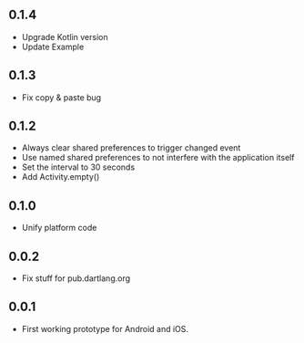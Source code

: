 ## 0.1.4

* Upgrade Kotlin version
* Update Example

## 0.1.3

* Fix copy & paste bug

## 0.1.2

* Always clear shared preferences to trigger changed event
* Use named shared preferences to not interfere with the application itself
* Set the interval to 30 seconds
* Add Activity.empty()

## 0.1.0

* Unify platform code

## 0.0.2

* Fix stuff for pub.dartlang.org

## 0.0.1

* First working prototype for Android and iOS.
